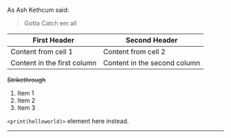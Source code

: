 As Ash Kethcum said:

> Gotta Catch em all


First Header | Second Header
------------ | -------------
Content from cell 1 | Content from cell 2
Content in the first column | Content in the second column

~~Strikethrough~~

1. Item 1
2. Item 2
3. Item 3

`<print(helloworld)>` element here instead.

---

